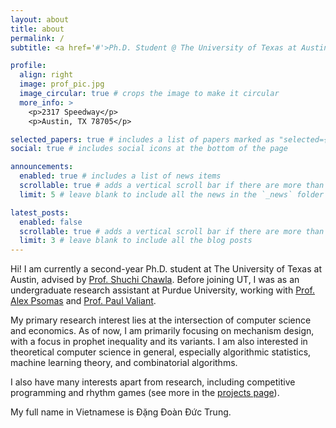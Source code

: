 ```yaml
---
layout: about
title: about
permalink: /
subtitle: <a href='#'>Ph.D. Student @ The University of Texas at Austin</a>.

profile:
  align: right
  image: prof_pic.jpg
  image_circular: true # crops the image to make it circular
  more_info: >
    <p>2317 Speedway</p>
    <p>Austin, TX 78705</p>

selected_papers: true # includes a list of papers marked as "selected={true}"
social: true # includes social icons at the bottom of the page

announcements:
  enabled: true # includes a list of news items
  scrollable: true # adds a vertical scroll bar if there are more than 3 news items
  limit: 5 # leave blank to include all the news in the `_news` folder

latest_posts:
  enabled: false
  scrollable: true # adds a vertical scroll bar if there are more than 3 new posts items
  limit: 3 # leave blank to include all the blog posts
---
```


Hi! I am currently a second-year Ph.D. student at The University of Texas at Austin, advised by [Prof. Shuchi Chawla](https://www.cs.utexas.edu/~shuchi/). Before joining UT, I was as an undergraduate research assistant at Purdue University, working with [Prof. Alex Psomas](https://www.alexpsomas.com/) and [Prof. Paul Valiant](https://www.cs.purdue.edu/homes/pvaliant/).

My primary research interest lies at the intersection of computer science and economics. As of now, I am primarily focusing on mechanism design, with a focus in prophet inequality and its variants. I am also interested in theoretical computer science in general, especially algorithmic statistics, machine learning theory, and combinatorial algorithms.

I also have many interests apart from research, including competitive programming and rhythm games (see more in the [projects page](/projects/)).

My full name in Vietnamese is Đặng Đoàn Đức Trung.